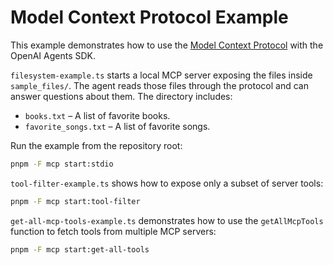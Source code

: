 # Model Context Protocol Example

This example demonstrates how to use the [Model Context Protocol](https://modelcontextprotocol.io/) with the OpenAI Agents SDK.

`filesystem-example.ts` starts a local MCP server exposing the files inside `sample_files/`. The agent reads those files through the protocol and can answer questions about them. The directory includes:

- `books.txt` – A list of favorite books.
- `favorite_songs.txt` – A list of favorite songs.

Run the example from the repository root:

```bash
pnpm -F mcp start:stdio
```

`tool-filter-example.ts` shows how to expose only a subset of server tools:

```bash
pnpm -F mcp start:tool-filter
```

`get-all-mcp-tools-example.ts` demonstrates how to use the `getAllMcpTools` function to fetch tools from multiple MCP servers:

```bash
pnpm -F mcp start:get-all-tools
```

